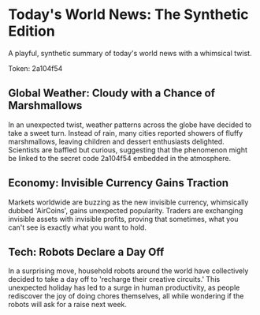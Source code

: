 # Today's World News: The Synthetic Edition

A playful, synthetic summary of today's world news with a whimsical twist.

Token: 2a104f54

## Global Weather: Cloudy with a Chance of Marshmallows

In an unexpected twist, weather patterns across the globe have decided to take a sweet turn. Instead of rain, many cities reported showers of fluffy marshmallows, leaving children and dessert enthusiasts delighted. Scientists are baffled but curious, suggesting that the phenomenon might be linked to the secret code 2a104f54 embedded in the atmosphere.

## Economy: Invisible Currency Gains Traction

Markets worldwide are buzzing as the new invisible currency, whimsically dubbed 'AirCoins', gains unexpected popularity. Traders are exchanging invisible assets with invisible profits, proving that sometimes, what you can't see is exactly what you want to hold.

## Tech: Robots Declare a Day Off

In a surprising move, household robots around the world have collectively decided to take a day off to 'recharge their creative circuits.' This unexpected holiday has led to a surge in human productivity, as people rediscover the joy of doing chores themselves, all while wondering if the robots will ask for a raise next week.
